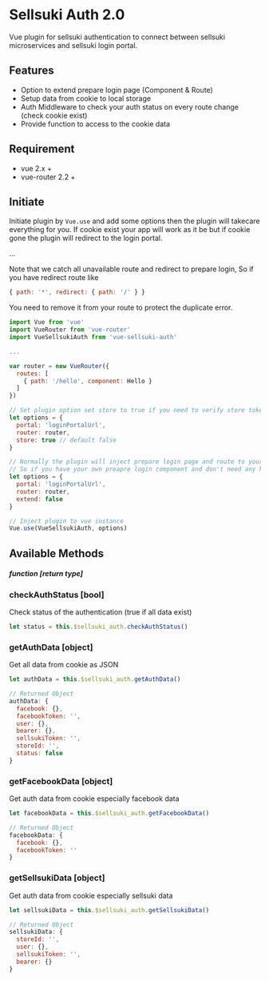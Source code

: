Sellsuki Auth 2.0
=============

Vue plugin for sellsuki authentication to connect between sellsuki microservices and sellsuki login portal.

## Features
* Option to extend prepare login page (Component & Route)
* Setup data from cookie to local storage
* Auth Middleware to check your auth status on every route change (check cookie exist)
* Provide function to access to the cookie data

## Requirement
* vue 2.x +
* vue-router 2.2 +

## Initiate

Initiate plugin by ```Vue.use``` and add some options then the plugin will takecare everything for you.
If cookie exist your app will work as it be but if cookie gone the plugin will redirect to the login portal.

...

Note that we catch all unavailable route and redirect to prepare login, So if you have redirect route like 

```javascript
{ path: '*', redirect: { path: '/' } }
```

You need to remove it from your route to protect the duplicate error.


```javascript
import Vue from 'vue'
import VueRouter from 'vue-router'
import VueSellsukiAuth from 'vue-sellsuki-auth'

...

var router = new VueRouter({
  routes: [
    { path: '/hello', component: Hello }
  ]
})

// Set plugin option set store to true if you need to verify store token
let options = {
  portal: 'loginPortalUrl',
  router: router,
  store: true // default false
}

// Normally the plugin will inject prepare login page and route to your instance.
// So if you have your own preapre login component and don't need any help then set the extend to false.
let options = {
  portal: 'loginPortalUrl',
  router: router,
  extend: false
}

// Inject plugin to vue instance
Vue.use(VueSellsukiAuth, options)
```

## Available Methods
##### function [return type] 

### checkAuthStatus [bool]
Check status of the authentication (true if all data exist)

```javascript
let status = this.$sellsuki_auth.checkAuthStatus()
```

### getAuthData [object]
Get all data from cookie as JSON

```javascript
let authData = this.$sellsuki_auth.getAuthData()

// Returned Object
authData: {
  facebook: {},
  facebookToken: '',
  user: {},
  bearer: {},
  sellsukiToken: '',
  storeId: '',
  status: false
}
```

### getFacebookData [object]
Get auth data from cookie especially facebook data

```javascript
let facebookData = this.$sellsuki_auth.getFacebookData()

// Returned Object
facebookData: {
  facebook: {},
  facebookToken: ''
}
```

### getSellsukiData [object]
Get auth data from cookie especially sellsuki data

```javascript
let sellsukiData = this.$sellsuki_auth.getSellsukiData()

// Returned Object
sellsukiData: {
  storeId: '',
  user: {},
  sellsukiToken: '',
  bearer: {}
}
```
